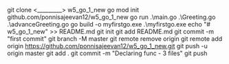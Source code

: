 git clone <_________> w5_go_1_new
go mod init github.com/ponnisajeevan12/w5_go_1_new
go run .\main.go .\Greeting.go .\advanceGreeting.go
go build -o myfirstgo.exe
.\myfirstgo.exe
echo "# w5_go_1_new" >> README.md
git init
git add README.md
git commit -m "first commit"
git branch -M master
git remote remove origin
git remote add origin https://github.com/ponnisajeevan12/w5_go_1_new.git
git push -u origin master
git add .
git commit -m "Declaring func - 3 files"
git push